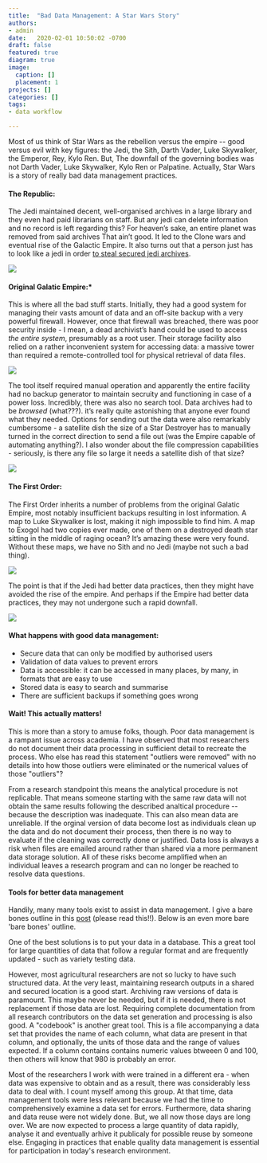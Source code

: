 ```yaml
---
title:  "Bad Data Management: A Star Wars Story"
authors:
- admin
date:   2020-02-01 10:50:02 -0700
draft: false
featured: true
diagram: true
image:
  caption: []
  placement: 1
projects: []
categories: []
tags: 
- data workflow 

---
```


Most of us think of Star Wars as the rebellion versus the empire -- good versus evil with key figures: the Jedi, the Sith, Darth Vader, Luke Skywalker, the Emperor, Rey, Kylo Ren. But, The downfall of the governing bodies was not Darth Vader, Luke Skywalker, Kylo Ren or Palpatine. Actually, Star Wars is a story of really bad data management practices.  

#### The Republic:

The Jedi maintained decent, well-organised archives in a large library and they even had paid librarians on staff. But any jedi can delete information and no record is left regarding this? For heaven’s sake, an entire planet was removed from said archives That ain’t good. It led to the Clone wars and eventual rise of the Galactic Empire. It also turns out that a person just has to look like a jedi in order [to steal secured jedi archives](https://starwars.fandom.com/wiki/Holocron_Heist).

![](younglings.png)

#### Original Galatic Empire:*

This is where all the bad stuff starts. Initially, they had a good system for managing their vasts amount of data and an off-site backup with a very powerful firewall. However, once that firewall was breached, there was poor security inside - I mean, a dead archivist’s hand could be used to access *the entire system*, presumably as a root user. Their storage facility also relied on a rather inconvenient system for accessing data: a massive tower than required a remote-controlled tool for physical retrieval of data files. 

![](archive_joystick.png)

The tool itself required manual operation and apparently the entire facility had no backup generator to maintain secruity and functioning in case of a power loss. Incredibly, there was also no search tool. Data archives had to be *browsed* (what???). it’s really quite astonishing that anyone ever found what they needed. Options for sending out the data were also remarkably cumbersome - a satellite dish the size of a Star Destroyer has to manually turned in the correct direction to send a file out (was the Empire capable of automating anything?). I also wonder about the file compression capabilities - seriously, is there any file so large it needs a satellite dish of that size? 

![](scarif_tower.JPG)

#### The First Order:

The First Order inherits a number of problems from the original Galatic Empire, most notably insufficient backups resulting in lost information. A map to Luke Skywalker is lost, making it nigh impossible to find him. A map to Exogol had two copies ever made, one of them on a destroyed death star sitting in the middle of raging ocean? It’s amazing these were very found. Without these maps, we have no Sith and no Jedi (maybe not such a bad thing). 

![](skywalker_map.jpg)

The point is that if the Jedi had better data practices, then they might have avoided the rise of the empire. And perhaps if the Empire had better data practices, they may not undergone such a rapid downfall. 

![](death_star_wreckage.jpg)

#### What happens with good data management: 

* Secure data that can only be modified by authorised users 
* Validation of data values to prevent errors
* Data is accessible: it can be accessed in many places, by many, in formats that are easy to use 
* Stored data is easy to search and summarise 
* There are sufficient backups if something goes wrong 

#### Wait! This actually matters!

This is more than a story to amuse folks, though. Poor data management is a rampant issue across academia. I have observed that most researchers do not document their data processing in sufficient detail to recreate the process. Who else has read this statement "outliers were removed" with no details into how those outliers were eliminated or the numerical values of those "outliers"?  

From a research standpoint this means the analytical procedure is not replicable. That means someone starting with the same raw data will not obtain the same results following the described analtical procedure -- because the description was inadequate. This can also mean data are unreliable. If the orginal version of data become lost as individuals clean up the data and do not document their process, then there is no way to evaluate if the cleaning was correctly done or justified. Data loss is always a risk when files are emailed around rather than shared via a more permanent data storage solution. All of these risks become amplified when an individual leaves a research program and can no longer be reached to resolve data questions. 
  
#### Tools for better data management

Handily, many many tools exist to assist in data management. I give a bare bones outline in this [post](/post/workflow_basics/) (please read this!!). Below is an even more bare 'bare bones' outline.

One of the best solutions is to put your data in a database. This a great tool for large quantities of data that follow a regular format and are frequently updated - such as variety testing data. 

However, most agricultural researchers are not so lucky to have such structured data. At the very least, maintaining research outputs in a shared and secured location is a good start. Archiving raw versions of data is paramount. This maybe never be needed, but if it is needed, there is not replacement if those data are lost. Requiring complete documentation from all research contributors on the data set generation and processing is also good. A "codebook" is another great tool. This is a file accompanying a data set that provides the name of each column, what data are present in that column, and optionally, the units of those data and the range of values expected. If a column contains contains numeric values btweeen 0 and 100, then others will know that 980 is probably an error.

Most of the researchers I work with were trained in a different era - when data was expensive to obtain and as a result, there was considerably less data to deal with. I count myself among this group. At that time, data management tools were less relevant because we had the time to comprehensively examine a data set for errors. Furthermore, data sharing and data reuse were not widely done. But, we all now those days are long over. We are now expected to process a large quantity of data rapidly, analyse it and eventually arhive it publicaly for possible reuse by someone else. Engaging in practices that enable quality data management is essential for participation in today's research environment.

